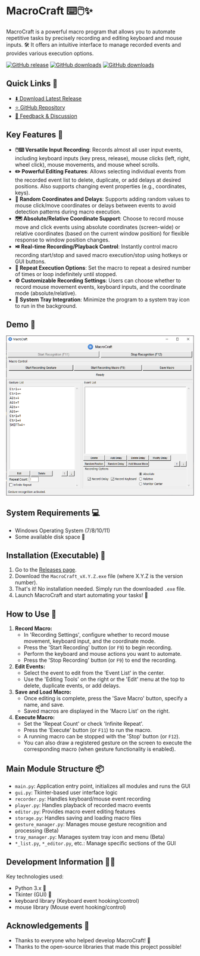 # MacroCraft ⌨️🖱️✨

MacroCraft is a powerful macro program that allows you to automate repetitive tasks by precisely recording and editing keyboard and mouse inputs. 🛠️ It offers an intuitive interface to manage recorded events and provides various execution options.

[![GitHub release](https://img.shields.io/github/release/htpaak/MacroCraft.svg?logo=github)](https://github.com/htpaak/MacroCraft/releases/latest)
[![GitHub downloads](https://img.shields.io/github/downloads/htpaak/MacroCraft/latest/total.svg?logo=github)](https://github.com/htpaak/MacroCraft/releases/latest)
[![GitHub downloads](https://img.shields.io/github/downloads/htpaak/MacroCraft/total.svg?logo=github)](https://github.com/htpaak/MacroCraft/releases)

## Quick Links 🔗

- [⬇️ Download Latest Release](https://github.com/htpaak/MacroCraft/releases/latest)
- [⭐ GitHub Repository](https://github.com/htpaak/MacroCraft)
- [💬 Feedback & Discussion](https://github.com/htpaak/MacroCraft/discussions)

## Key Features 🌟

- **🖱️⌨️ Versatile Input Recording**: Records almost all user input events, including keyboard inputs (key press, release), mouse clicks (left, right, wheel click), mouse movements, and mouse wheel scrolls.
- **✏️ Powerful Editing Features**: Allows selecting individual events from the recorded event list to delete, duplicate, or add delays at desired positions. Also supports changing event properties (e.g., coordinates, keys).
- **🎲 Random Coordinates and Delays**: Supports adding random values to mouse click/move coordinates or delays between events to avoid detection patterns during macro execution.
- **🗺️ Absolute/Relative Coordinate Support**: Choose to record mouse move and click events using absolute coordinates (screen-wide) or relative coordinates (based on the current window position) for flexible response to window position changes.
- **⏯️ Real-time Recording/Playback Control**: Instantly control macro recording start/stop and saved macro execution/stop using hotkeys or GUI buttons.
- **🔄 Repeat Execution Options**: Set the macro to repeat a desired number of times or loop indefinitely until stopped.
- **⚙️ Customizable Recording Settings**: Users can choose whether to record mouse movement events, keyboard inputs, and the coordinate mode (absolute/relative).
- **🚀 System Tray Integration**: Minimize the program to a system tray icon to run in the background.

## Demo 📸

![MacroCraft Demo](assets/Demo_1.png)
<!-- *(Additional screenshots to be added later)* -->
<!-- ![MacroCraft Event Editing](assets/Demo_Edit.png) -->

## System Requirements 💻

- Windows Operating System (7/8/10/11)
- Some available disk space 💾

## Installation (Executable) 🚀

1.  Go to the [Releases page](https://github.com/htpaak/MacroCraft/releases/latest).
2.  Download the `MacroCraft_vX.Y.Z.exe` file (where X.Y.Z is the version number).
3.  That's it! No installation needed. Simply run the downloaded `.exe` file.
4.  Launch MacroCraft and start automating your tasks! 🎉

## How to Use 📖

1.  **Record Macro:**
    *   In 'Recording Settings', configure whether to record mouse movement, keyboard input, and the coordinate mode.
    *   Press the 'Start Recording' button (or `F9`) to begin recording.
    *   Perform the keyboard and mouse actions you want to automate.
    *   Press the 'Stop Recording' button (or `F9`) to end the recording.
2.  **Edit Events:**
    *   Select the event to edit from the 'Event List' in the center.
    *   Use the 'Editing Tools' on the right or the 'Edit' menu at the top to delete, duplicate events, or add delays.
3.  **Save and Load Macro:**
    *   Once editing is complete, press the 'Save Macro' button, specify a name, and save.
    *   Saved macros are displayed in the 'Macro List' on the right.
4.  **Execute Macro:**
    *   Set the 'Repeat Count' or check 'Infinite Repeat'.
    *   Press the 'Execute' button (or `F11`) to run the macro.
    *   A running macro can be stopped with the 'Stop' button (or `F12`).
    *   You can also draw a registered gesture on the screen to execute the corresponding macro (when gesture functionality is enabled).

## Main Module Structure 📦

-   `main.py`: Application entry point, initializes all modules and runs the GUI
-   `gui.py`: Tkinter-based user interface logic
-   `recorder.py`: Handles keyboard/mouse event recording
-   `player.py`: Handles playback of recorded macro events
-   `editor.py`: Provides macro event editing features
-   `storage.py`: Handles saving and loading macro files
-   `gesture_manager.py`: Manages mouse gesture recognition and processing (Beta)
-   `tray_manager.py`: Manages system tray icon and menu (Beta)
-   `*_list.py`, `*_editor.py`, etc.: Manage specific sections of the GUI

## Development Information 👨‍💻

Key technologies used:
-   Python 3.x 🐍
-   Tkinter (GUI) 🎨
-   keyboard library (Keyboard event hooking/control)
-   mouse library (Mouse event hooking/control)

## Acknowledgements 🙏

-   Thanks to everyone who helped develop MacroCraft! 💖
-   Thanks to the open-source libraries that made this project possible!
